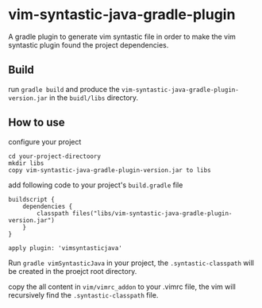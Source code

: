vim-syntastic-java-gradle-plugin
================================

A gradle plugin to generate vim syntastic file in order to make the vim syntastic plugin found the project dependencies.


Build
--------------------------------
run `gradle build` and produce the `vim-syntastic-java-gradle-plugin-version.jar` in the `buidl/libs` directory.


How to use
--------------------------------
configure your project

    cd your-project-directoory
    mkdir libs
    copy vim-syntastic-java-gradle-plugin-version.jar to libs


add following code to your project's `build.gradle` file

    buildscript {
        dependencies {
            classpath files("libs/vim-syntastic-java-gradle-plugin-version.jar")
        }
    }
    
    apply plugin: 'vimsyntasticjava'


Run `gradle vimSyntasticJava` in your project, the `.syntastic-classpath` will be created in the proejct root directory.

copy the all content in `vim/vimrc_addon` to your .vimrc file, the vim will recursively find the `.syntastic-classpath` file.




    


